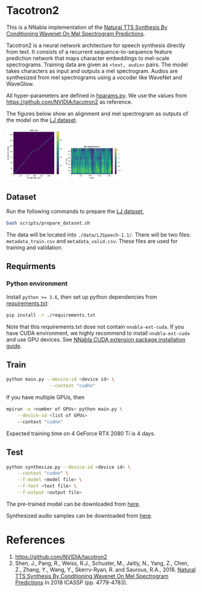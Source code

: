 # Tacotron2

This is a NNabla implementation of the [Natural TTS Synthesis By Conditioning Wavenet On Mel Spectrogram Predictions](https://arxiv.org/abs/1712.05884).

Tacotron2 is a neural network architecture for speech synthesis directly from text. It consists of a
recurrent sequence-to-sequence feature prediction network that maps character embeddings to mel-scale spectrograms. Training data are given as `<text, audio>` pairs. The model takes characters as input and outputs a mel spectrogram. Audios are synthesized from mel spectrograms using a vocoder like WaveNet and WaveGlow.

All hyper-parameters are defined in [hparams.py](./hparams.py). We use the values from https://github.com/NVIDIA/tacotron2 as reference.

The figures below show an alignment and mel spectrogram as outputs of the model on the [LJ dataset](https://keithito.com/LJ-Speech-Dataset/).

<img src="./images/o_att.png" width=30% height=30% > <img src="./images/o_mel.png" width=30% height=30% >

## Dataset
Run the following commands to prepare the [LJ dataset](https://keithito.com/LJ-Speech-Dataset/),
```bash
bash scripts/prepare_dataset.sh
```
The data will be located into `./data/LJSpeech-1.1/`. There will be two files: `metadata_train.csv` and `metadata_valid.csv`. These files are used for training and validation.

## Requirments
### Python environment
Install `python >= 3.6`, then set up python dependencies from [requirements.txt](./requirements.txt):
```bash
pip install -r ./requirements.txt
```
Note that this requirements.txt dose not contain `nnabla-ext-cuda`.
If you have CUDA environment, we highly recommend to install `nnabla-ext-cuda` and use GPU devices.
See [NNabla CUDA extension package installation guide](https://nnabla.readthedocs.io/en/latest/python/pip_installation_cuda.html).


## Train
```bash
python main.py --device-id <device id> \
                --context "cudnn"
```
If you have multiple GPUs, then 
```bash
mpirun -n <number of GPUs> python main.py \
    --device-id <list of GPUs>
    --context "cudnn"
```
Expected training time on 4 GeForce RTX 2080 Ti is 4 days.
## Test
```bash
python synthesize.py --device-id <device id> \
    --context "cudnn" \
    --f-model <model file> \
    --f-text <text file> \
    --f-output <output file>
```

The pre-trained model can be downloaded from [here](https://nnabla.org/pretrained-models/nnabla-examples/speech-synthesis/TTS/tacotron2/model.h5).

Synthesized audio samples can be downloaded from [here](https://nnabla.org/pretrained-models/nnabla-examples/speech-synthesis/TTS/tacotron2/samples.7z).

# References

1. https://github.com/NVIDIA/tacotron2
2. Shen, J., Pang, R., Weiss, R.J., Schuster, M., Jaitly, N., Yang, Z., Chen, Z., Zhang, Y., Wang, Y., Skerrv-Ryan, R. and Saurous, R.A., 2018. [Natural TTS Synthesis By Conditioning Wavenet On Mel Spectrogram Predictions](https://arxiv.org/abs/1712.05884) In 2018 ICASSP (pp. 4779-4783).